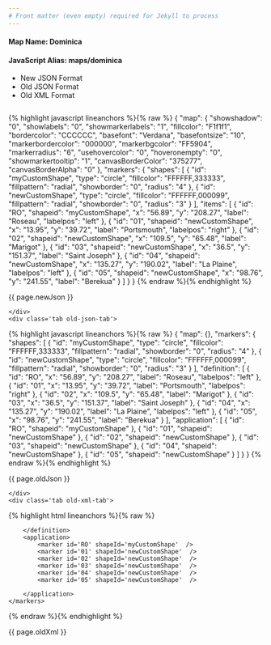 ```yaml
---
# Front matter (even empty) required for Jekyll to process
---
```


#### Map Name: Dominica

#### JavaScript Alias: maps/dominica


<ul class='code-tabs'>
    <li class='active'>
        <a data-toggle='new-json'>New JSON Format</a>
    </li>
    <li>
        <a data-toggle='old-json'>Old JSON Format</a>
    </li>
    <li>
        <a data-toggle='old-xml'>Old XML Format</a>
    </li>
</ul>
<div class='tab-content'>
    <pre class='plain-code'></pre>
    <div class='tab new-json-tab active'>
{% highlight javascript lineanchors %}{% raw %}
{
    "map": {
        "showshadow": "0",
        "showlabels": "0",
        "showmarkerlabels": "1",
        "fillcolor": "F1f1f1",
        "bordercolor": "CCCCCC",
        "basefont": "Verdana",
        "basefontsize": "10",
        "markerbordercolor": "000000",
        "markerbgcolor": "FF5904",
        "markerradius": "6",
        "usehovercolor": "0",
        "hoveronempty": "0",
        "showmarkertooltip": "1",
        "canvasBorderColor": "375277",
        "canvasBorderAlpha": "0"
    },
    "markers": {
        "shapes": [
            {
                "id": "myCustomShape",
                "type": "circle",
                "fillcolor": "FFFFFF,333333",
                "fillpattern": "radial",
                "showborder": "0",
                "radius": "4"
            },
            {
                "id": "newCustomShape",
                "type": "circle",
                "fillcolor": "FFFFFF,000099",
                "fillpattern": "radial",
                "showborder": "0",
                "radius": "3"
            }
        ],
        "items": [
            {
                "id": "RO",
                "shapeid": "myCustomShape",
                "x": "56.89",
                "y": "208.27",
                "label": "Roseau",
                "labelpos": "left"
            },
            {
                "id": "01",
                "shapeid": "newCustomShape",
                "x": "13.95",
                "y": "39.72",
                "label": "Portsmouth",
                "labelpos": "right"
            },
            {
                "id": "02",
                "shapeid": "newCustomShape",
                "x": "109.5",
                "y": "65.48",
                "label": "Marigot"
            },
            {
                "id": "03",
                "shapeid": "newCustomShape",
                "x": "36.5",
                "y": "151.37",
                "label": "Saint Joseph"
            },
            {
                "id": "04",
                "shapeid": "newCustomShape",
                "x": "135.27",
                "y": "190.02",
                "label": "La Plaine",
                "labelpos": "left"
            },
            {
                "id": "05",
                "shapeid": "newCustomShape",
                "x": "98.76",
                "y": "241.55",
                "label": "Berekua"
            }
        ]
    }
}
{% endraw %}{% endhighlight %}


<p class='text-success'>{{ page.newJson }}</p>

    </div>
    <div class='tab old-json-tab'>
{% highlight javascript lineanchors %}{% raw %}
{
    "map": {},
    "markers": {
        "shapes": [
            {
                "id": "myCustomShape",
                "type": "circle",
                "fillcolor": "FFFFFF,333333",
                "fillpattern": "radial",
                "showborder": "0",
                "radius": "4"
            },
            {
                "id": "newCustomShape",
                "type": "circle",
                "fillcolor": "FFFFFF,000099",
                "fillpattern": "radial",
                "showborder": "0",
                "radius": "3"
            }
        ],
        "definition": [
            {
                "id": "RO",
                "x": "56.89",
                "y": "208.27",
                "label": "Roseau",
                "labelpos": "left"
            },
            {
                "id": "01",
                "x": "13.95",
                "y": "39.72",
                "label": "Portsmouth",
                "labelpos": "right"
            },
            {
                "id": "02",
                "x": "109.5",
                "y": "65.48",
                "label": "Marigot"
            },
            {
                "id": "03",
                "x": "36.5",
                "y": "151.37",
                "label": "Saint Joseph"
            },
            {
                "id": "04",
                "x": "135.27",
                "y": "190.02",
                "label": "La Plaine",
                "labelpos": "left"
            },
            {
                "id": "05",
                "x": "98.76",
                "y": "241.55",
                "label": "Berekua"
            }
        ],
        "application": [
            {
                "id": "RO",
                "shapeid": "myCustomShape"
            },
            {
                "id": "01",
                "shapeid": "newCustomShape"
            },
            {
                "id": "02",
                "shapeid": "newCustomShape"
            },
            {
                "id": "03",
                "shapeid": "newCustomShape"
            },
            {
                "id": "04",
                "shapeid": "newCustomShape"
            },
            {
                "id": "05",
                "shapeid": "newCustomShape"
            }
        ]
    }
}
{% endraw %}{% endhighlight %}


<p class='text-success'>{{ page.oldJson }}</p>

    </div>
    <div class='tab old-xml-tab'>
{% highlight html lineanchors %}{% raw %}
<map>
	<markers>
	   <shapes>
	       <shape id='myCustomShape' type='circle' fillColor='FFFFFF,333333' fillPattern='radial' showBorder='0' radius='4'/>
		   <shape id='newCustomShape' type='circle' fillColor='FFFFFF,000099' fillPattern='radial' showBorder='0' radius='3'/>
		</shapes>
		<definition>
			<marker id='RO' x='56.89' y='208.27' label='Roseau' labelpos='left'  />
			<marker id='01' x='13.95' y='39.72' label='Portsmouth' labelPos='right'  />
			<marker id='02' x='109.5' y='65.48' label='Marigot'  />
			<marker id='03' x='36.5' y='151.37' label='Saint Joseph'  />
			<marker id='04' x='135.27' y='190.02' label='La Plaine' labelPos='left' />
			<marker id='05' x='98.76' y='241.55' label='Berekua'  />

		</definition>
		<application>
			<marker id='RO' shapeId='myCustomShape'  />
			<marker id='01' shapeId='newCustomShape'  />
			<marker id='02' shapeId='newCustomShape'  />
			<marker id='03' shapeId='newCustomShape'  />
			<marker id='04' shapeId='newCustomShape'  />
			<marker id='05' shapeId='newCustomShape'  />

		</application>
	</markers>
</map>
{% endraw %}{% endhighlight %}

<p class='text-success'>{{ page.oldXml }}</p>

</div>
</div>

